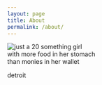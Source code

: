 ```yaml
---
layout: page
title: About
permalink: /about/
---
```


<img src="http://i.imgur.com/n4ZcZEKl.jpg" style='float:left'>

just a 20 something girl<br>
with more food in her stomach<br>
than monies in her wallet<br>

detroit

